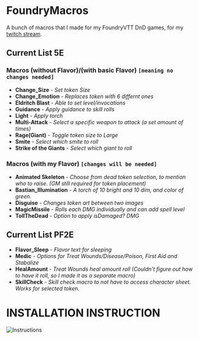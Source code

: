 # FoundryMacros
A bunch of macros that I made for my FoundryVTT DnD games, for my [twitch stream](https://www.twitch.tv/octopple_).

## Current List 5E

### Macros (without Flavor)/(with basic Flavor) `[meaning no changes needed]`
* **Change_Size**          - *Set token Size*
* **Change_Emotion**       - *Replaces token with 6 differnt ones*
* **Eldritch Blast**	   - *Able to set level/invocations*
* **Guidance**             - *Apply guidance to skill rolls*
* **Light**                - *Apply torch*
* **Multi-Attack**         - *Select a specific weapon to attack (a set amount of times)*
* **Rage(Giant)**          - *Toggle token size to Large*
* **Smite**                - *Select which smite to roll*
* **Strike of the Giants** - *Select which giant to roll*
### Macros (with my Flavor) `[changes will be needed]`
* **Animated Skeleton**    - *Choose from dead token selection, to mention who to raise. (GM still required for token placement)*
* **Bastian_Illumination** - *A torch of 10 bright and 10 dim, and color of green.*
* **Disguise**             - *Changes token art between two images*
* **MagicMissile**         - *Rolls each DMG individually and can add spell level*
* **TollTheDead**          - *Option to apply isDamaged? DMG*
## Current List PF2E
* **Flavor_Sleep**         - *Flavor text for sleeping*
* **Medic**                - *Options for Treat Wounds/Disease/Poison, First Aid and Stabalize*
* **HealAmount**           - *Treat Wounds heal amount roll (Couldn't figure out how to have it roll, so I made it as a separate macro)*
* **SkillCheck**           - *Skill check macro to not have to access character sheet. Works for selected token.*


# INSTALLATION INSTRUCTION
![Instructions](https://cdn.discordapp.com/attachments/1273116921935433768/1273129584912760903/image.png?ex=66c60f92&is=66c4be12&hm=c562f32009d654a09bdd34db6df74b74f1d8d26adfcd5462d155f8aa5488a75e&)
